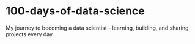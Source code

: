 # 100-days-of-data-science
My journey to becoming a data scientist - learning, building, and sharing projects every day.
